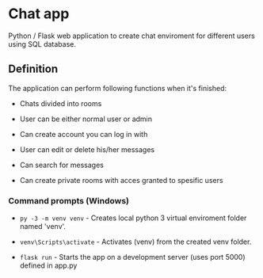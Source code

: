 # Chat app

Python / Flask web application to create chat enviroment for different users using SQL database.

## Definition

The application can perform following functions when it's finished: 

* Chats divided into rooms

* User can be either normal user or admin

* Can create account you can log in with

* User can edit or delete his/her messages

* Can search for messages

* Can create private rooms with acces granted to spesific users

### Command prompts (Windows)

* `py -3 -m venv venv` - Creates local python 3 virtual enviroment folder named 'venv'.

* `venv\Scripts\activate` - Activates (venv) from the created venv folder.

* `flask run` - Starts the app on a development server (uses port 5000) defined in app.py
